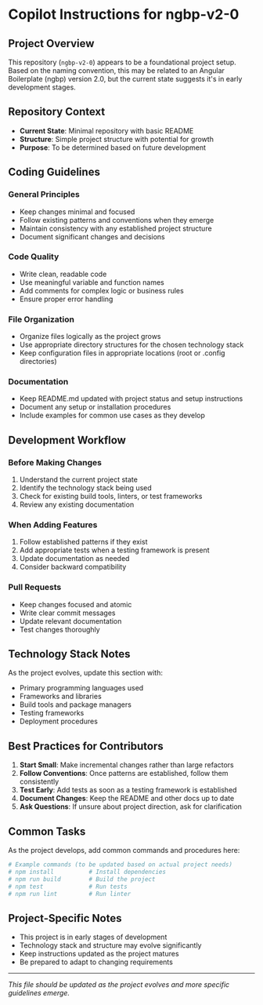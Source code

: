 # Copilot Instructions for ngbp-v2-0

## Project Overview

This repository (`ngbp-v2-0`) appears to be a foundational project setup. Based on the naming convention, this may be related to an Angular Boilerplate (ngbp) version 2.0, but the current state suggests it's in early development stages.

## Repository Context

- **Current State**: Minimal repository with basic README
- **Structure**: Simple project structure with potential for growth
- **Purpose**: To be determined based on future development

## Coding Guidelines

### General Principles
- Keep changes minimal and focused
- Follow existing patterns and conventions when they emerge
- Maintain consistency with any established project structure
- Document significant changes and decisions

### Code Quality
- Write clean, readable code
- Use meaningful variable and function names
- Add comments for complex logic or business rules
- Ensure proper error handling

### File Organization
- Organize files logically as the project grows
- Use appropriate directory structures for the chosen technology stack
- Keep configuration files in appropriate locations (root or .config directories)

### Documentation
- Keep README.md updated with project status and setup instructions
- Document any setup or installation procedures
- Include examples for common use cases as they develop

## Development Workflow

### Before Making Changes
1. Understand the current project state
2. Identify the technology stack being used
3. Check for existing build tools, linters, or test frameworks
4. Review any existing documentation

### When Adding Features
1. Follow established patterns if they exist
2. Add appropriate tests when a testing framework is present
3. Update documentation as needed
4. Consider backward compatibility

### Pull Requests
- Keep changes focused and atomic
- Write clear commit messages
- Update relevant documentation
- Test changes thoroughly

## Technology Stack Notes

As the project evolves, update this section with:
- Primary programming languages used
- Frameworks and libraries
- Build tools and package managers
- Testing frameworks
- Deployment procedures

## Best Practices for Contributors

1. **Start Small**: Make incremental changes rather than large refactors
2. **Follow Conventions**: Once patterns are established, follow them consistently
3. **Test Early**: Add tests as soon as a testing framework is established
4. **Document Changes**: Keep the README and other docs up to date
5. **Ask Questions**: If unsure about project direction, ask for clarification

## Common Tasks

As the project develops, add common commands and procedures here:

```bash
# Example commands (to be updated based on actual project needs)
# npm install          # Install dependencies
# npm run build        # Build the project
# npm test             # Run tests
# npm run lint         # Run linter
```

## Project-Specific Notes

- This project is in early stages of development
- Technology stack and structure may evolve significantly
- Keep instructions updated as the project matures
- Be prepared to adapt to changing requirements

---

*This file should be updated as the project evolves and more specific guidelines emerge.*